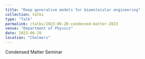 ```yaml
---
title: "Deep generative models for biomolecular engineering"
collection: talks
type: "Talk"
permalink: /talks/2023-06-20-condensed-matter-2023
venue: "Department of Physics"
date: 2023-06-20
location: "Chalmers"
---
```


Condensed Matter Seminar
